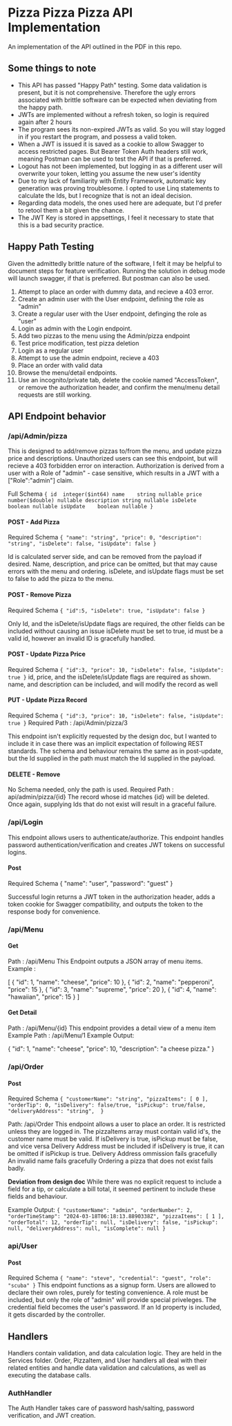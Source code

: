 # Pizza Pizza Pizza API Implementation
An implementation of the API outlined in the PDF in this repo.

## Some things to note
- This API has passed "Happy Path" testing. Some data validation is present, but it is not comprehensive. Therefore the ugly errors associated with brittle software can be expected when deviating from the happy path.
- JWTs are implemented without a refresh token, so login is required again after 2 hours
- The program sees its non-expired JWTs as valid. So you will stay logged in if you restart the program, and possess a valid token.
- When a JWT is issued it is saved as a cookie to allow Swagger to access restricted pages. But Bearer Token Auth headers still work, meaning Postman can be used to test the API if that is preferred.
- Logout has not been implemented, but logging in as a different user will overwrite your token, letting you assume the new user's identity
- Due to my lack of familiarity with Entity Framework, automatic key generation was proving troublesome. I opted to use Linq statements to calculate the Ids, but I recognize that is not an ideal decision. 
- Regarding data models, the ones used here are adequate, but I'd prefer to retool them a bit given the chance.
- The JWT Key is stored in appsettings, I feel it necessary to state that this is a bad security practice.

## Happy Path Testing
Given the admittedly brittle nature of the software, I felt it may be helpful to document steps for feature verification.
Running the solution in debug mode will launch swagger, if that is preferred. But postman can also be used.

1. Attempt to place an order with dummy data, and recieve a 403 error. 
2. Create an admin user with the User endpoint, defining the role as "admin"
3. Create a regular user with the User endpoint, definging the role as "user"
4. Login as admin with the Login endpoint.
5. Add two pizzas to the menu using the Admin/pizza endpoint
6. Test price modification, test pizza deletion
7. Login as a regular user
8. Attempt to use the admin endpoint, recieve a 403
9. Place an order with valid data
10. Browse the menu/detail endpoints.
11. Use an incognito/private tab, delete the cookie named "AccessToken", or remove the authorization header, and confirm the menu/menu detail requests are still working.


## API Endpoint behavior
### /api/Admin/pizza
This is designed to add/remove pizzas to/from the menu, and update pizza price and descriptions.
Unauthorized users can see this endpoint, but will recieve a 403 forbidden error on interaction.
Authorization is derived from a user with a Role of "admin" - case sensitive, which results in a JWT with a ["Role":"admin"] claim.

Full Schema
`
{
id	integer($int64)
name	string nullable
price	number($double) nullable
description	string nullable
isDelete	boolean nullable
isUpdate	boolean nullable
}
`
#### POST - Add Pizza
Required Schema
`{
  "name": "string",
  "price": 0,
  "description": "string",
  "isDelete": false,
  "isUpdate": false
}`

Id is calculated server side, and can be removed from the payload if desired.
Name, description, and price can be omitted, but that may cause errors with the menu and ordering.
isDelete, and isUpdate flags must be set to false to add the pizza to the menu.

#### POST - Remove Pizza
Required Schema
`
{
  "id":5,
  "isDelete": true,
  "isUpdate": false
}
`

Only Id, and the isDelete/isUpdate flags are required, the other fields can be included without causing an issue
isDelete must be set to true, id must be a valid id, however an invalid ID is gracefully handled. 

#### POST - Update Pizza Price
Required Schema
`
{
  "id":3,
  "price": 10,
  "isDelete": false,
  "isUpdate": true
}
`
id, price, and the isDelete/isUpdate flags are required as shown. 
name, and description can be included, and will modify the record as well

#### PUT - Update Pizza Record
Required Schema
`
{
  "id":3,
  "price": 10,
  "isDelete": false,
  "isUpdate": true
}
`
Required Path : /api/Admin/pizza/3

This endpoint isn't explicitly requested by the design doc, but I wanted to include it in case there was an implicit expectation of following REST standards.
The schema and behaviour remains the same as in post-update, but the Id supplied in the path must match the Id supplied in the payload.

#### DELETE - Remove
No Schema needed, only the path is used.
Required Path : api/admin/pizza/{id}
The record whose id matches {id} will be deleted. Once again, supplying Ids that do not exist will result in a graceful failure. 

### /api/Login
This endpoint allows users to authenticate/authorize.
This endpoint handles password authentication/verification and creates JWT tokens on successful logins.
#### Post
Required Schema
  {
    "name": "user",
    "password": "guest"
  }

Successful login returns a JWT token in the authorization header, adds a token cookie for Swagger compatibility, and outputs the token to the response body for convenience.

### /api/Menu
#### Get
Path : /api/Menu
This Endpoint outputs a JSON array of menu items.
Example : 

  [
    {
      "id": 1,
      "name": "cheese",
      "price": 10
    },
    {
      "id": 2,
      "name": "pepperoni",
      "price": 15
    },
    {
      "id": 3,
      "name": "supreme",
      "price": 20
    },
    {
      "id": 4,
      "name": "hawaiian",
      "price": 15
    }
  ]


#### Get Detail
Path : /api/Menu/{id}
This endpoint provides a detail view of a menu item
Example Path : /api/Menu/1
Example Output: 

  {
    "id": 1,
    "name": "cheese",
    "price": 10,
    "description": "a cheese pizza."
  }


### /api/Order
#### Post
Required Schema
`
{
  "customerName": "string",
  "pizzaItems": [
    0
  ],
  "orderTip": 0,
  "isDelivery": false/true,
  "isPickup": true/false,
  "deliveryAddress": "string", 
}
`

Path: /api/Order
This endpoint allows a user to place an order. 
It is restricted unless they are logged in. 
The pizzaItems array must contain valid id's, the customer name must be valid.
If isDelivery is true, isPickup must be false, and vice versa
Delivery Address must be included if isDelivery is true, it can be omitted if isPickup is true.
Delivery Address ommission fails gracefully
An invalid name fails gracefully
Ordering a pizza that does not exist fails badly. 

**Deviation from design doc** While there was no explicit request to include a field for a tip, or calculate a bill total, it seemed pertinent to include these fields and behaviour.

Example Output: 
`{
  "customerName": "admin",
  "orderNumber": 2,
  "orderTimeStamp": "2024-03-18T06:18:13.8890338Z",
  "pizzaItems": [
    1
  ],
  "orderTotal": 12,
  "orderTip": null,
  "isDelivery": false,
  "isPickup": null,
  "deliveryAddress": null,
  "isComplete": null
}`

### api/User
#### Post
Required Schema
`
{
  "name": "steve",
  "credential": "guest",
  "role": "scuba"
}
`
This endpoint functions as a signup form. 
Users are allowed to declare their own roles, purely for testing convenience. 
A role must be included, but only the role of "admin" will provide special priveleges.
The credential field becomes the user's password.
If an Id property is included, it gets discarded by the controller. 

## Handlers
Handlers contain validation, and data calculation logic. They are held in the Services folder. Order, PizzaItem, and User handlers all deal with their related entities and handle data validation and calculations, as well as executing the database calls.
### AuthHandler
The Auth Handler takes care of password hash/salting, password verification, and JWT creation.



